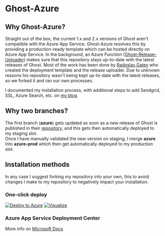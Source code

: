 # Ghost-Azure 
## Why Ghost-Azure?
Straight out of the box, the current 1.x and 2.x versions of Ghost aren't compatible with the Azure App Service. Ghost-Azure resolves this by providing a production-ready template which can be hosted directly on Azure App Service. In the background, an Azure Function ([Ghost-Release-Uploader](https://github.com/YannickRe/Ghost-Release-Uploader)) makes sure that this repository stays up-to-date with the latest releases of Ghost.
Most of the work has been done by [Radoslav Gatev](https://www.gatevnotes.com/introducing-ghost-2-on-azure-web-app-service/) who created the deployment template and the release uploader. Due to unknown reasons his repository wasn't being kept up-to-date with the latest releases, so we forked it and ran our own processes.

I documented my installation process, with additional steps to add Sendgrid, SSL, Azure Search, etc. on [my blog](https://blog.yannickreekmans.be/tag/ghost-tag/).

## Why two branches?
The first branch (__azure__) gets updated as soon as a new release of Ghost is published in their [repository](https://github.com/TryGhost/Ghost), and this gets then automatically deployed to my staging slot.  
Once I have manually validated the new version on staging, I merge __azure__ into __azure-prod__ which then get automatically deployed to my production slot.  

## Installation methods
In any case I suggest forking my repository into your own, this to avoid changes I make to my repository to negatively impact your installation.

### One-click deploy
[![Deploy to Azure](https://azuredeploy.net/deploybutton.png)](https://azuredeploy.net/)
[![Visualize](http://armviz.io/visualizebutton.png)](http://armviz.io/#/?load=https%3A%2F%2Fraw.githubusercontent.com%2FYannickRe%2FGhost-Azure%2Fazure%2Fazuredeploy.json)

### Azure App Service Deployment Center
More info on [Microsoft Docs](https://docs.microsoft.com/en-us/azure/app-service/deploy-continuous-deployment#deploy-continuously-from-github)